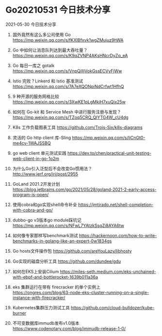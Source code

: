# Go20210531 今日技术分享



2021-05-30 今日技术分享

1. 国外竟然有这么多公司使用 Go
https://mp.weixin.qq.com/s/fKXIBfxvk1wgZMujuz9hWA

2. Go 中如何让消息队列达到最大吞吐量？
https://mp.weixin.qq.com/s/K9qZVNP4AKsHNcrDyZq_eA

3. Go 每日一库之 gotalk
https://mp.weixin.qq.com/s/VnpQilljVokGssECVyFjWw

4. Istio 完败？Linkerd 和 Istio 基准测试
https://mp.weixin.qq.com/s/7A7eXQONpiNdCrfwt1HfhQ

5. 9 种开源的服务网格比较
https://mp.weixin.qq.com/s/3XwKE1pLgMkiH7xuQix25w

6. 如何在 Go-kit 和 Service Mesh 中进行服务注册与发现？
https://mp.weixin.qq.com/s/TZoq5CRQ_QIYTG4W_cU4dg

7. K8s 工作负载图表工具
https://github.com/Trois-Six/k8s-diagrams

8. 灵活的 Go http client 库-Sling
https://mp.weixin.qq.com/s/liCnGt0-me4cv-1WAJSSBQ

9. go web client 单元测试实践
https://dev.to/chen/practical-unit-testing-web-client-in-go-1o2m

10. 为什么Go引入泛型后不会改变Go惯用法？
http://www.jerf.org/iri/post/2955

11. GoLand 2021.2开发计划
https://blog.jetbrains.com/go/2021/05/28/goland-2021-2-early-access-program-is-open/

12. 使用cobra和go实现shell命令补全
https://jmtirado.net/shell-completion-with-cobra-and-go/

13. dubbo-go v3版本go module踩坑记
https://mp.weixin.qq.com/s/NFwL7YAtzkSsqZi8AYA6tw

14. 如何像专家那样写benchmark测试
https://hackernoon.com/how-to-write-benchmarks-in-golang-like-an-expert-0w1834gs

15. Go hosts文件操作包
https://github.com/areYouLazy/libhosty

16. Go实现的磁盘分析工具
https://github.com/dundee/gdu

17. 如何在EKS上安装Cilium
https://miles-seth.medium.com/eks-unchained-with-ebpf-and-bottlerocket-1639b011a36a

18. eks 集群运行在带有 firecracker 的单个实例上
https://ongres.com/blog/63-node-eks-cluster-running-on-a-single-instance-with-firecracker/

19. Kubernetes集群压力测试工具
https://github.com/cloud-bulldozer/kube-burner

20. 不可变数据库immudb发布v1.0版本
https://www.codenotary.com/blog/immudb-release-1-0/
